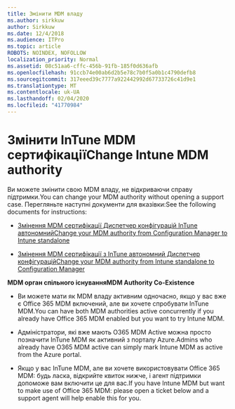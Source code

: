 ```yaml
---
title: Змінити MDM владу
ms.author: sirkkuw
author: Sirkkuw
ms.date: 12/4/2018
ms.audience: ITPro
ms.topic: article
ROBOTS: NOINDEX, NOFOLLOW
localization_priority: Normal
ms.assetid: 08c51aa6-cffc-456b-91fb-185f0d636afb
ms.openlocfilehash: 91ccb74e00ab6d2b5e78c7b0f5a0b1c4790defb8
ms.sourcegitcommit: 317eeed39c7777a922442992d67733726c41d9e1
ms.translationtype: MT
ms.contentlocale: uk-UA
ms.lasthandoff: 02/04/2020
ms.locfileid: "41770984"
---
```

# <a name="change-intune-mdm-authority"></a><span data-ttu-id="5e4d5-102">Змінити InTune MDM сертифікації</span><span class="sxs-lookup"><span data-stu-id="5e4d5-102">Change Intune MDM authority</span></span>

<span data-ttu-id="5e4d5-103">Ви можете змінити свою MDM владу, не відкриваючи справу підтримки.</span><span class="sxs-lookup"><span data-stu-id="5e4d5-103">You can change your MDM authority without opening a support case.</span></span> <span data-ttu-id="5e4d5-104">Перегляньте наступні документи для вказівки:</span><span class="sxs-lookup"><span data-stu-id="5e4d5-104">See the following documents for instructions:</span></span>
  
- [<span data-ttu-id="5e4d5-105">Змінення MDM сертифікації Диспетчер конфігурацій InTune автономний</span><span class="sxs-lookup"><span data-stu-id="5e4d5-105">Change your MDM authority from Configuration Manager to Intune standalone</span></span>](https://docs.microsoft.com/configmgr/mdm/deploy-use/migrate-change-mdm-authority)
    
- [<span data-ttu-id="5e4d5-106">Змінення MDM сертифікації з InTune автономний Диспетчер конфігурацій</span><span class="sxs-lookup"><span data-stu-id="5e4d5-106">Change your MDM authority from Intune standalone to Configuration Manager</span></span>](https://docs.microsoft.com/configmgr/mdm/deploy-use/change-mdm-authority)
    
 <span data-ttu-id="5e4d5-107">**MDM орган спільного існування**</span><span class="sxs-lookup"><span data-stu-id="5e4d5-107">**MDM Authority Co-Existence**</span></span>
  
- <span data-ttu-id="5e4d5-108">Ви можете мати як MDM владу активним одночасно, якщо у вас вже є Office 365 MDM включений, але ви хочете спробувати InTune MDM.</span><span class="sxs-lookup"><span data-stu-id="5e4d5-108">You can have both MDM authorities active concurrently if you already have Office 365 MDM enabled but you want to try Intune MDM.</span></span>
    
- <span data-ttu-id="5e4d5-109">Адміністратори, які вже мають O365 MDM Active можна просто позначити InTune MDM як активний з порталу Azure.</span><span class="sxs-lookup"><span data-stu-id="5e4d5-109">Admins who already have O365 MDM active can simply mark Intune MDM as active from the Azure portal.</span></span>
    
- <span data-ttu-id="5e4d5-110">Якщо у вас InTune MDM, але ви хочете використовувати Office 365 MDM: будь ласка, відкрийте квиток нижче, і агент підтримки допоможе вам включити це для вас.</span><span class="sxs-lookup"><span data-stu-id="5e4d5-110">If you have Intune MDM but want to make use of Office 365 MDM: please open a ticket below and a support agent will help enable this for you.</span></span>
    

